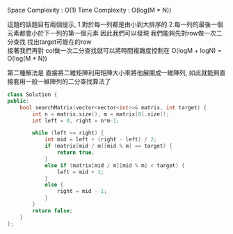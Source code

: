 
Space Complexity : O(1)
Time Complexity : O(log(M * N))

這題的話題目有兩個提示, 1.對於每一列都是由小到大排序的 2.每一列的最後一個元素都會小於下一列的第一個元素
因此我們可以發現 我們能夠先對row做一次二分查找 找出target可能在的row  
接著我們再對 col做一次二分查找就可以將時間複雜度控制在 O(logM + logN) = O(log(M * N))  

第二種解法是 直接將二維矩陣利用矩陣大小來將他展開成一維陣列, 如此就能夠直接套用一般一維陣列的二分查找算法了


```c++
class Solution {
public:
    bool searchMatrix(vector<vector<int>>& matrix, int target) {
        int n = matrix.size(), m = matrix[0].size(); 
        int left = 0, right = n*m-1;

        while (left <= right) {
            int mid = left + (right - left) / 2;
            if (matrix[mid / m][mid % m] == target) {
                return true;
            }
            else if (matrix[mid / m][mid % m] < target) {
                left = mid + 1;
            } 
            else {
                right = mid - 1;
            }
        }
        return false;
    }
};
```

